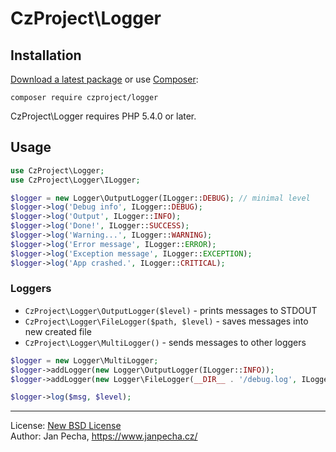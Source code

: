 
# CzProject\Logger


## Installation

[Download a latest package](https://github.com/czproject/logger/releases) or use [Composer](http://getcomposer.org/):

```
composer require czproject/logger
```

CzProject\Logger requires PHP 5.4.0 or later.


## Usage

``` php
use CzProject\Logger;
use CzProject\Logger\ILogger;

$logger = new Logger\OutputLogger(ILogger::DEBUG); // minimal level
$logger->log('Debug info', ILogger::DEBUG);
$logger->log('Output', ILogger::INFO);
$logger->log('Done!', ILogger::SUCCESS);
$logger->log('Warning...', ILogger::WARNING);
$logger->log('Error message', ILogger::ERROR);
$logger->log('Exception message', ILogger::EXCEPTION);
$logger->log('App crashed.', ILogger::CRITICAL);
```

### Loggers

* `CzProject\Logger\OutputLogger($level)` - prints messages to STDOUT
* `CzProject\Logger\FileLogger($path, $level)` - saves messages into new created file
* `CzProject\Logger\MultiLogger()` - sends messages to other loggers

``` php
$logger = new Logger\MultiLogger;
$logger->addLogger(new Logger\OutputLogger(ILogger::INFO));
$logger->addLogger(new Logger\FileLogger(__DIR__ . '/debug.log', ILogger::DEBUG));

$logger->log($msg, $level);
```


------------------------------

License: [New BSD License](license.md)
<br>Author: Jan Pecha, https://www.janpecha.cz/
